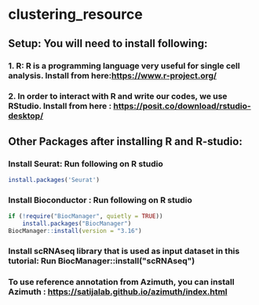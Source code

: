 # clustering_resource

## Setup: You will need to install following:

### 1. R: R is a programming language very useful for single cell analysis. Install from here:https://www.r-project.org/
### 2. In order to interact with R and write our codes, we use RStudio. Install from here : https://posit.co/download/rstudio-desktop/

## Other Packages after installing R and R-studio:
### Install Seurat: Run following on R studio
``` r
install.packages('Seurat') 
```
### Install Bioconductor : Run following on R studio
``` r
if (!require("BiocManager", quietly = TRUE))
    install.packages("BiocManager")
BiocManager::install(version = "3.16")
```
### Install scRNAseq library that is used as input dataset in this tutorial: Run BiocManager::install("scRNAseq")
### To use reference annotation from Azimuth, you can install Azimuth : https://satijalab.github.io/azimuth/index.html
